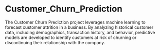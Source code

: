 # Customer_Churn_Prediction
The Customer Churn Prediction project leverages machine learning to forecast customer attrition in a business. By analyzing historical customer data, including demographics, transaction history, and behavior, predictive models are developed to identify customers at risk of churning or discontinuing their relationship with the company. 
